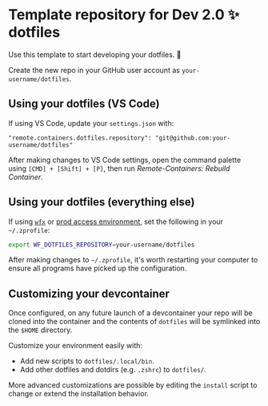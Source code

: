 # Template repository for Dev 2.0 ✨ dotfiles

Use this template to start developing your dotfiles. 💪

Create the new repo in your GitHub user account as `your-username/dotfiles`.

## Using your dotfiles (VS Code)

If using VS Code, update your `settings.json` with:

```
"remote.containers.dotfiles.repository": "git@github.com:your-username/dotfiles"
```

After making changes to VS Code settings, open the command palette using `[CMD] + [Shift] + [P]`, then run *Remote-Containers: Rebuild Container*.

## Using your dotfiles (everything else)

If using [`wfx`](https://docs.wayflyer.io/wf-cli-plugin-x/latest/) or [prod access environment](https://github.com/wayflyer/wayflyer/blob/master/prodaccessenv/README.md), set the following in your `~/.zprofile`:

``` bash
export WF_DOTFILES_REPOSITORY=your-username/dotfiles
```

After making changes to `~/.zprofile`, it's worth restarting your computer to ensure all programs have picked up the configuration.

## Customizing your devcontainer

Once configured, on any future launch of a devcontainer your repo will be cloned into the container and the contents of `dotfiles` will be symlinked into the `$HOME` directory.

Customize your environment easily with:

- Add new scripts to `dotfiles/.local/bin`.
- Add other dotfiles and dotdirs (e.g. `.zshrc`) to `dotfiles/`.

More advanced customizations are possible by editing the `install` script to change or extend the installation behavior.
